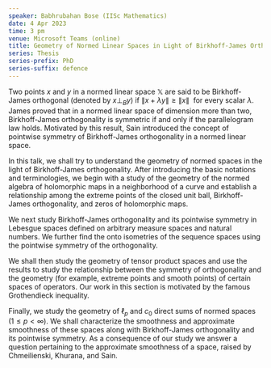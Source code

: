 ```yaml
---
speaker: Babhrubahan Bose (IISc Mathematics)
date: 4 Apr 2023
time: 3 pm
venue: Microsoft Teams (online)
title: Geometry of Normed Linear Spaces in Light of Birkhoff-James Orthogonality
series: Thesis
series-prefix: PhD
series-suffix: defence
---
```


Two points $x$ and $y$ in a normed linear space $\mathbb{X}$ are said to be Birkhoff-James orthogonal (denoted by $x\perp_By$) if 
$\|x+\lambda y\|\geq\|x\|~~\text{for every scalar}~\lambda.$
James proved that in a normed linear space of dimension more than two, Birkhoff-James orthogonality is symmetric if and only if the parallelogram law holds.
Motivated by this result, Sain introduced the concept of pointwise symmetry of Birkhoff-James orthogonality in a normed linear space.

In this talk, we shall try to understand the geometry of normed spaces in the light of Birkhoff-James orthogonality. After introducing the basic notations
and terminologies, we begin with a study of the geometry of the normed algebra of holomorphic maps in a neighborhood of a curve and establish a
relationship among the extreme points of the closed unit ball, Birkhoff-James orthogonality, and zeros of holomorphic maps.

We next study Birkhoff-James orthogonality and its pointwise symmetry in Lebesgue spaces defined on arbitrary measure spaces and natural numbers. We
further find the onto isometries of the sequence spaces using the pointwise symmetry of the orthogonality.

We shall then study the geometry of tensor product spaces and use the results to study the relationship between the symmetry of orthogonality and the
geometry (for example, extreme points and smooth points) of certain spaces of operators. Our work in this section is motivated by the famous Grothendieck inequality.

Finally, we study the geometry of $\ell_p$ and $c_0$ direct sums of normed spaces ($1\leq p<\infty$). We shall characterize the smoothness and approximate smoothness
of these spaces along with Birkhoff-James orthogonality and its pointwise symmetry. As a consequence of our study we answer a question pertaining to the
approximate smoothness of a space, raised by Chmeilienski, Khurana, and Sain. 
